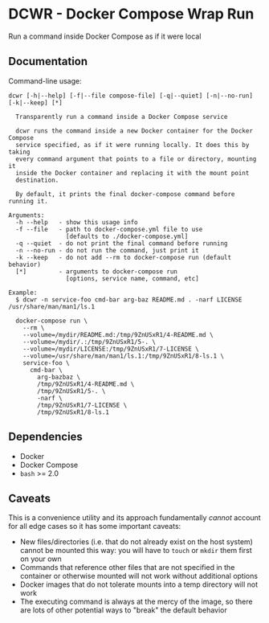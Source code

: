 # DCWR - Docker Compose Wrap Run

Run a command inside Docker Compose as if it were local


## Documentation

Command-line usage:

```
dcwr [-h|--help] [-f|--file compose-file] [-q|--quiet] [-n|--no-run] [-k|--keep] [*]

  Transparently run a command inside a Docker Compose service

  dcwr runs the command inside a new Docker container for the Docker Compose
  service specified, as if it were running locally. It does this by taking
  every command argument that points to a file or directory, mounting it
  inside the Docker container and replacing it with the mount point
  destination.

  By default, it prints the final docker-compose command before running it.

Arguments:
  -h --help   - show this usage info
  -f --file   - path to docker-compose.yml file to use
                [defaults to ./docker-compose.yml]
  -q --quiet  - do not print the final command before running
  -n --no-run - do not run the command, just print it
  -k --keep   - do not add --rm to docker-compose run (default behavior)
  [*]         - arguments to docker-compose run
                [options, service name, command, etc]

Example:
  $ dcwr -n service-foo cmd-bar arg-baz README.md . -narf LICENSE /usr/share/man/man1/ls.1

  docker-compose run \
    --rm \
    --volume=/mydir/README.md:/tmp/9ZnUSxR1/4-README.md \
    --volume=/mydir/.:/tmp/9ZnUSxR1/5-. \
    --volume=/mydir/LICENSE:/tmp/9ZnUSxR1/7-LICENSE \
    --volume=/usr/share/man/man1/ls.1:/tmp/9ZnUSxR1/8-ls.1 \
    service-foo \
      cmd-bar \
        arg-bazbaz \
        /tmp/9ZnUSxR1/4-README.md \
        /tmp/9ZnUSxR1/5-. \
        -narf \
        /tmp/9ZnUSxR1/7-LICENSE \
        /tmp/9ZnUSxR1/8-ls.1
```

## Dependencies

- Docker
- Docker Compose
- `bash` >= 2.0


## Caveats

This is a convenience utility and its approach fundamentally *cannot* account for all edge cases so
it has some important caveats:

- New files/directories (i.e. that do not already exist on the host system) cannot be mounted this
  way: you will have to `touch` or `mkdir` them first on your own
- Commands that reference other files that are not specified in the container or otherwise
  mounted will not work without additional options
- Docker images that do not tolerate mounts into a temp directory will not work
- The executing command is always at the mercy of the image, so there are lots of other
  potential ways to "break" the default behavior
